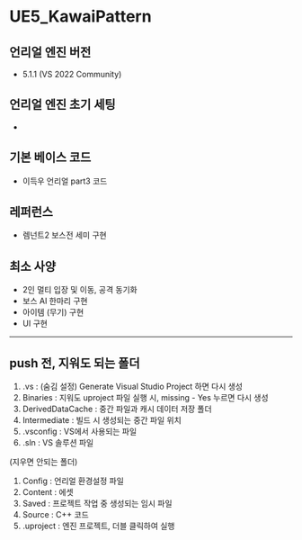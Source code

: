 # UE5_KawaiPattern

## 언리얼 엔진 버전
- 5.1.1 (VS 2022 Community)



## 언리얼 엔진 초기 세팅

- 



## 기본 베이스 코드
- 이득우 언리얼 part3 코드



## 레퍼런스
- 렘넌트2 보스전 세미 구현



## 최소 사양
- 2인 멀티 입장 및 이동, 공격 동기화
- 보스 AI 한마리 구현
- 아이템 (무기) 구현
- UI 구현



------------------------------

## push 전, 지워도 되는 폴더
1. .vs : (숨김 설정) Generate Visual Studio Project 하면 다시 생성
2. Binaries : 지워도 uproject 파일 실행 시, missing - Yes 누르면 다시 생성
3. DerivedDataCache : 중간 파일과 캐시 데이터 저장 폴더
4. Intermediate : 빌드 시 생성되는 중간 파일 위치
5. .vsconfig : VS에서 사용되는 파일
6. .sln : VS 솔루션 파일

(지우면 안되는 폴더)
1. Config : 언리얼 환경설정 파일
2. Content : 에셋
3. Saved : 프로젝트 작업 중 생성되는 임시 파일
4. Source : C++ 코드
5. .uproject : 엔진 프로젝트, 더블 클릭하여 실행